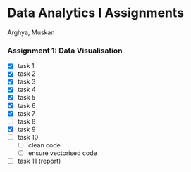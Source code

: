 # Data Analytics I Assignments

Arghya, Muskan

### Assignment 1: Data Visualisation

- [x] task 1
- [x] task 2
- [x] task 3
- [x] task 4
- [x] task 5
- [x] task 6
- [x] task 7
- [ ] task 8
- [x] task 9
- [ ] task 10
    - [ ] clean code
    - [ ] ensure vectorised code
- [ ] task 11 (report)
